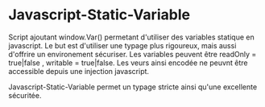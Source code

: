 # Javascript-Static-Variable

Script ajoutant window.Var() permetant d'utiliser des variables statique en javascript.
Le but est d'utiliser une typage plus rigoureux, mais aussi d'offrire un environement sécuriser.
Les variables peuvent être readOnly = true|false , writable = true|false.
Les veurs ainsi encodée ne peuvnt être accessible depuis une injection javascript.

Javascript-Static-Variable permet un typage stricte ainsi qu'une excellente sécuritée.
